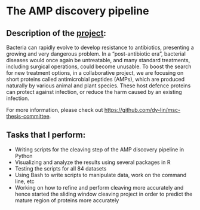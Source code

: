 # The AMP discovery pipeline </br>

## Description of the [project](http://www.birollab.ca/projects): </br> 
Bacteria can rapidly evolve to develop resistance to antibiotics, presenting a growing and very dangerous problem. In a “post-antibiotic era”, bacterial diseases would once again be untreatable, and many standard treatments, including surgical operations, could become unusable. To boost the search for new treatment options, in a collaborative project, we are focusing on short proteins called antimicrobial peptides (AMPs), which are produced naturally by various animal and plant species. These host defence proteins can protect against infection, or reduce the harm caused by an existing infection. 

For more information, please check out https://github.com/dy-lin/msc-thesis-committee.

## Tasks that I perform: </br>
   - Writing scripts for the cleaving step of the AMP discovery pipeline in Python
   - Visualizing and analyze the results using several packages in R
   - Testing the scripts for all 84 datasets
   - Using Bash to write scripts to manipulate data, work on the command line, etc 
   - Working on how to refine and perform cleaving more accurately and hence started the sliding window cleaving project in order to predict the mature region of proteins more accurately
   
